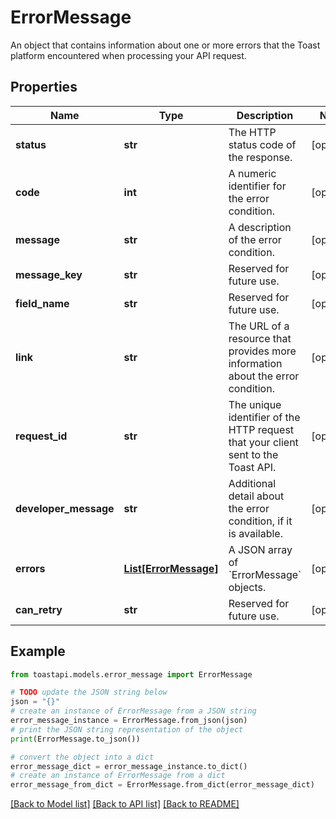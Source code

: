 # ErrorMessage

An object that contains information about one or more errors that the Toast platform encountered when processing your API request. 

## Properties

Name | Type | Description | Notes
------------ | ------------- | ------------- | -------------
**status** | **str** | The HTTP status code of the response.  | [optional] 
**code** | **int** | A numeric identifier for the error condition.  | [optional] 
**message** | **str** | A description of the error condition.  | [optional] 
**message_key** | **str** | Reserved for future use.  | [optional] 
**field_name** | **str** | Reserved for future use.  | [optional] 
**link** | **str** | The URL of a resource that provides more information about the error condition.  | [optional] 
**request_id** | **str** | The unique identifier of the HTTP request that your client sent to the Toast API.  | [optional] 
**developer_message** | **str** | Additional detail about the error condition, if it is available.  | [optional] 
**errors** | [**List[ErrorMessage]**](ErrorMessage.md) | A JSON array of &#x60;ErrorMessage&#x60; objects.  | [optional] 
**can_retry** | **str** | Reserved for future use.  | [optional] 

## Example

```python
from toastapi.models.error_message import ErrorMessage

# TODO update the JSON string below
json = "{}"
# create an instance of ErrorMessage from a JSON string
error_message_instance = ErrorMessage.from_json(json)
# print the JSON string representation of the object
print(ErrorMessage.to_json())

# convert the object into a dict
error_message_dict = error_message_instance.to_dict()
# create an instance of ErrorMessage from a dict
error_message_from_dict = ErrorMessage.from_dict(error_message_dict)
```
[[Back to Model list]](../README.md#documentation-for-models) [[Back to API list]](../README.md#documentation-for-api-endpoints) [[Back to README]](../README.md)


